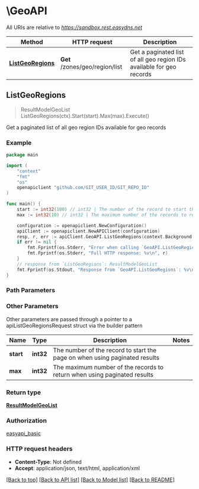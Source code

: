 # \GeoAPI

All URIs are relative to *https://sandbox.rest.easydns.net*

Method | HTTP request | Description
------------- | ------------- | -------------
[**ListGeoRegions**](GeoAPI.md#ListGeoRegions) | **Get** /zones/geo/region/list | Get a paginated list of all geo region IDs available for geo records



## ListGeoRegions

> ResultModelGeoList ListGeoRegions(ctx).Start(start).Max(max).Execute()

Get a paginated list of all geo region IDs available for geo records

### Example

```go
package main

import (
	"context"
	"fmt"
	"os"
	openapiclient "github.com/GIT_USER_ID/GIT_REPO_ID"
)

func main() {
	start := int32(100) // int32 | The number of the record to start the page on when using paginated results (optional)
	max := int32(10) // int32 | The maximum number of the records to return when using paginated results (optional)

	configuration := openapiclient.NewConfiguration()
	apiClient := openapiclient.NewAPIClient(configuration)
	resp, r, err := apiClient.GeoAPI.ListGeoRegions(context.Background()).Start(start).Max(max).Execute()
	if err != nil {
		fmt.Fprintf(os.Stderr, "Error when calling `GeoAPI.ListGeoRegions``: %v\n", err)
		fmt.Fprintf(os.Stderr, "Full HTTP response: %v\n", r)
	}
	// response from `ListGeoRegions`: ResultModelGeoList
	fmt.Fprintf(os.Stdout, "Response from `GeoAPI.ListGeoRegions`: %v\n", resp)
}
```

### Path Parameters



### Other Parameters

Other parameters are passed through a pointer to a apiListGeoRegionsRequest struct via the builder pattern


Name | Type | Description  | Notes
------------- | ------------- | ------------- | -------------
 **start** | **int32** | The number of the record to start the page on when using paginated results | 
 **max** | **int32** | The maximum number of the records to return when using paginated results | 

### Return type

[**ResultModelGeoList**](ResultModelGeoList.md)

### Authorization

[easyapi_basic](../README.md#easyapi_basic)

### HTTP request headers

- **Content-Type**: Not defined
- **Accept**: application/json, text/html, application/xml

[[Back to top]](#) [[Back to API list]](../README.md#documentation-for-api-endpoints)
[[Back to Model list]](../README.md#documentation-for-models)
[[Back to README]](../README.md)

